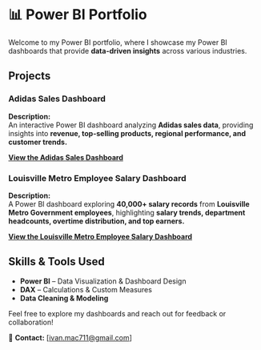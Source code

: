 # 📊 Power BI Portfolio

Welcome to my Power BI portfolio, where I showcase my Power BI dashboards that provide **data-driven insights** across various industries.  

## Projects  

### **Adidas Sales Dashboard**  

**Description:**  
An interactive Power BI dashboard analyzing **Adidas sales data**, providing insights into **revenue, top-selling products, regional performance, and customer trends.**  

**[View the Adidas Sales Dashboard](https://github.com/ivanmu-1/PowerBI-Portfolio/tree/main/Adidas%20Sales)**  



### **Louisville Metro Employee Salary Dashboard**  

**Description:**  
A Power BI dashboard exploring **40,000+ salary records** from **Louisville Metro Government employees**, highlighting **salary trends, department headcounts, overtime distribution, and top earners.**  

**[View the Louisville Metro Employee Salary Dashboard](https://github.com/ivanmu-1/PowerBI-Portfolio/tree/main/Louisville%20Metro)**  



## Skills & Tools Used  
* **Power BI** – Data Visualization & Dashboard Design
* **DAX** – Calculations & Custom Measures
* **Data Cleaning & Modeling**  

Feel free to explore my dashboards and reach out for feedback or collaboration!   

📩 **Contact:** [ivan.mac711@gmail.com]  


